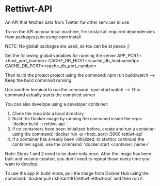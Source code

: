 # Rettiwt-API
An API that fetches data from Twitter for other services to use

To run the API on your local machine, first install all required dependencies from packages.json using:
npm install

NOTE: No global packages are used, so tou can be at peace ;)

Set the following global variables for running the server
APP_PORT=<host_port_number>
CACHE_DB_HOST=<cache_db_hostname/ip>
CACHE_DB_PORT=<cache_db_port_number>

Then build the project project using the command:
npm run build:watch --> Keep the build command running

Use another terminal to run the command:
npm start:watch --> This command actually starts the compiled server

You can also develope using a developer container:
1.  Clone the repo into a local directory
2.  Build the Docker image by running the command inside the repo: 'docker build -t rettiwt-api .'
3.  If no containers have been initialized before, create and run a container using the command: 'docker run -p <host_port>:3000 rettiwt-api'
4.  If a container has already been initialized, to start(or continue) the container again, use the command: 'docker start <container_name>'

Note: Steps 1 and 2 need to be done only once. After the image has been built and volume created, you don't need to repeat those every time you want to develop.

To use the app in build mode, pull the image from Docker Hub using the command: 'docker pull rishikant181/rettiwt:rettiwt-api' and then run it.
